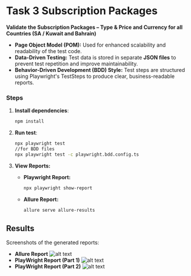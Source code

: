 # Task 3 Subscription Packages

**Validate the Subscription Packages – Type & Price and Currency 
for all Countries (SA / Kuwait and Bahrain)**  

* **Page Object Model (POM):** Used for enhanced scalability and readability of the test code.
* **Data-Driven Testing:** Test data is stored in separate **JSON files** to prevent test repetition and improve maintainability.
* **Behavior-Driven Development (BDD) Style:** Test steps are structured using Playwright's TestSteps to produce clear, business-readable reports.

### Steps   
1. **Install dependencies**:
    ```bash
   npm install
2. **Run test**:  
   ```bash
   npx playwright test
   //for BDD files
   npx playwright test -c playwright.bdd.config.ts
3.  **View Reports:**

    * **Playwright Report:**

        ```bash
        npx playwright show-report
        ```

    * **Allure Report:**

        ```bash
        allure serve allure-results
        ```
## Results 
   Screenshots of the generated reports:

* **Allure Report** 
   ![alt text](Allure-Report.png)    
 * **PlayWright Report (Part 1)** 
   ![alt text](PR-Report-1.png) 
* **PlayWright Report (Part 2)**
   ![alt text](PR-Report-2.png)


